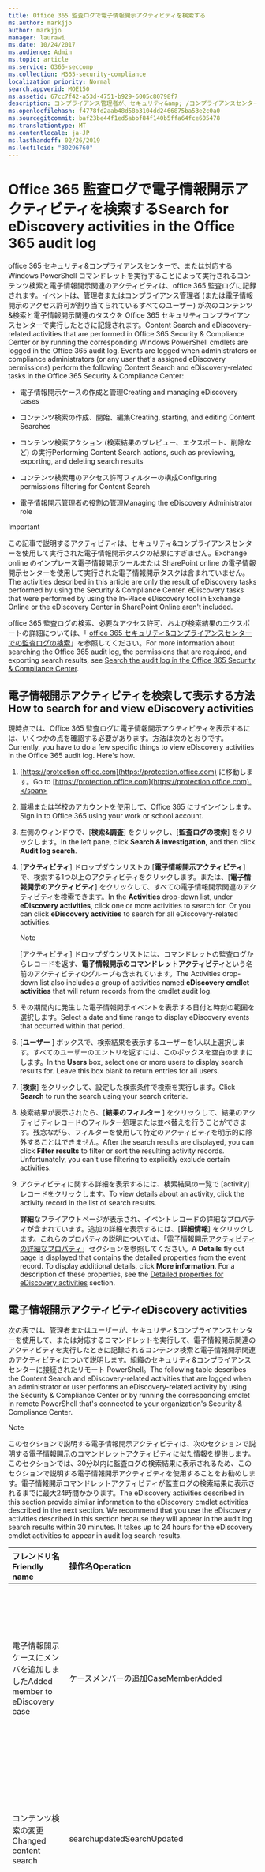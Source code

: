 ```yaml
---
title: Office 365 監査ログで電子情報開示アクティビティを検索する
ms.author: markjjo
author: markjjo
manager: laurawi
ms.date: 10/24/2017
ms.audience: Admin
ms.topic: article
ms.service: O365-seccomp
ms.collection: M365-security-compliance
localization_priority: Normal
search.appverid: MOE150
ms.assetid: 67cc7f42-a53d-4751-b929-6005c80798f7
description: コンプライアンス管理者が、セキュリティ&amp; /コンプライアンスセンターでコンテンツ検索と電子情報開示のケースタスクを実行するときに記録されるイベントの Office 365 監査ログを検索する方法について説明します。
ms.openlocfilehash: f4778fd2aab48d58b3104dd2466875ba53e2c0a0
ms.sourcegitcommit: baf23be44f1ed5abbf84f140b5ffa64fce605478
ms.translationtype: MT
ms.contentlocale: ja-JP
ms.lasthandoff: 02/26/2019
ms.locfileid: "30296760"
---
```

# <a name="search-for-ediscovery-activities-in-the-office-365-audit-log"></a><span data-ttu-id="bbd3c-103">Office 365 監査ログで電子情報開示アクティビティを検索する</span><span class="sxs-lookup"><span data-stu-id="bbd3c-103">Search for eDiscovery activities in the Office 365 audit log</span></span>

<span data-ttu-id="bbd3c-p101">office 365 セキュリティ&amp;コンプライアンスセンターで、または対応する Windows PowerShell コマンドレットを実行することによって実行されるコンテンツ検索と電子情報開示関連のアクティビティは、office 365 監査ログに記録されます。イベントは、管理者またはコンプライアンス管理者 (または電子情報開示のアクセス許可が割り当てられているすべてのユーザー) が次のコンテンツ&amp;検索と電子情報開示関連のタスクを Office 365 セキュリティコンプライアンスセンターで実行したときに記録されます。</span><span class="sxs-lookup"><span data-stu-id="bbd3c-p101">Content Search and eDiscovery-related activities that are performed in Office 365 Security &amp; Compliance Center or by running the corresponding Windows PowerShell cmdlets are logged in the Office 365 audit log. Events are logged when administrators or compliance administrators (or any user that's assigned eDiscovery permissions) perform the following Content Search and eDiscovery-related tasks in the Office 365 Security &amp; Compliance Center:</span></span>
  
- <span data-ttu-id="bbd3c-106">電子情報開示ケースの作成と管理</span><span class="sxs-lookup"><span data-stu-id="bbd3c-106">Creating and managing eDiscovery cases</span></span>
    
- <span data-ttu-id="bbd3c-107">コンテンツ検索の作成、開始、編集</span><span class="sxs-lookup"><span data-stu-id="bbd3c-107">Creating, starting, and editing Content Searches</span></span>
    
- <span data-ttu-id="bbd3c-108">コンテンツ検索アクション (検索結果のプレビュー、エクスポート、削除など) の実行</span><span class="sxs-lookup"><span data-stu-id="bbd3c-108">Performing Content Search actions, such as previewing, exporting, and deleting search results</span></span>
    
- <span data-ttu-id="bbd3c-109">コンテンツ検索用のアクセス許可フィルターの構成</span><span class="sxs-lookup"><span data-stu-id="bbd3c-109">Configuring permissions filtering for Content Search</span></span>
    
- <span data-ttu-id="bbd3c-110">電子情報開示管理者の役割の管理</span><span class="sxs-lookup"><span data-stu-id="bbd3c-110">Managing the eDiscovery Administrator role</span></span>
    
> [!IMPORTANT]
> <span data-ttu-id="bbd3c-p102">この記事で説明するアクティビティは、セキュリティ&amp;コンプライアンスセンターを使用して実行された電子情報開示タスクの結果にすぎません。Exchange online のインプレース電子情報開示ツールまたは SharePoint online の電子情報開示センターを使用して実行された電子情報開示タスクは含まれていません。</span><span class="sxs-lookup"><span data-stu-id="bbd3c-p102">The activities described in this article are only the result of eDiscovery tasks performed by using the Security &amp; Compliance Center. eDiscovery tasks that were performed by using the In-Place eDiscovery tool in Exchange Online or the eDiscovery Center in SharePoint Online aren't included.</span></span> 
  
<span data-ttu-id="bbd3c-113">office 365 監査ログの検索、必要なアクセス許可、および検索結果のエクスポートの詳細については、「 [office 365 セキュリティ&amp;コンプライアンスセンターでの監査ログの検索](search-the-audit-log-in-security-and-compliance.md)」を参照してください。</span><span class="sxs-lookup"><span data-stu-id="bbd3c-113">For more information about searching the Office 365 audit log, the permissions that are required, and exporting search results, see [Search the audit log in the Office 365 Security &amp; Compliance Center](search-the-audit-log-in-security-and-compliance.md).</span></span>
  
## <a name="how-to-search-for-and-view-ediscovery-activities"></a><span data-ttu-id="bbd3c-114">電子情報開示アクティビティを検索して表示する方法</span><span class="sxs-lookup"><span data-stu-id="bbd3c-114">How to search for and view eDiscovery activities</span></span>

<span data-ttu-id="bbd3c-p103">現時点では、Office 365 監査ログに電子情報開示アクティビティを表示するには、いくつかの点を確認する必要があります。方法は次のとおりです。</span><span class="sxs-lookup"><span data-stu-id="bbd3c-p103">Currently, you have to do a few specific things to view eDiscovery activities in the Office 365 audit log. Here's how.</span></span>
  
1. <span data-ttu-id="bbd3c-117">[https://protection.office.com](https://protection.office.com) に移動します。</span><span class="sxs-lookup"><span data-stu-id="bbd3c-117">Go to [https://protection.office.com](https://protection.office.com).</span></span>
    
2. <span data-ttu-id="bbd3c-118">職場または学校のアカウントを使用して、Office 365 にサインインします。</span><span class="sxs-lookup"><span data-stu-id="bbd3c-118">Sign in to Office 365 using your work or school account.</span></span>
    
3. <span data-ttu-id="bbd3c-119">左側のウィンドウで、[**検索&amp;調査**] をクリックし、[**監査ログの検索**] をクリックします。</span><span class="sxs-lookup"><span data-stu-id="bbd3c-119">In the left pane, click **Search &amp; investigation**, and then click **Audit log search**.</span></span>
    
4. <span data-ttu-id="bbd3c-p104">[**アクティビティ**] ドロップダウンリストの [**電子情報開示アクティビティ**] で、検索する1つ以上のアクティビティをクリックします。または、[**電子情報開示のアクティビティ**] をクリックして、すべての電子情報開示関連のアクティビティを検索できます。</span><span class="sxs-lookup"><span data-stu-id="bbd3c-p104">In the **Activities** drop-down list, under **eDiscovery activities**, click one or more activities to search for. Or you can click **eDiscovery activities** to search for all eDiscovery-related activities.</span></span> 
    
    > [!NOTE]
    > <span data-ttu-id="bbd3c-122">[アクティビティ] ドロップダウンリストには、コマンドレットの監査ログからレコードを返す、**電子情報開示のコマンドレットアクティビティ**という名前のアクティビティのグループも含まれています。</span><span class="sxs-lookup"><span data-stu-id="bbd3c-122">The Activities drop-down list also includes a group of activities named **eDiscovery cmdlet activities** that will return records from the cmdlet audit log.</span></span> 
  
5.  <span data-ttu-id="bbd3c-123">その期間内に発生した電子情報開示イベントを表示する日付と時刻の範囲を選択します。</span><span class="sxs-lookup"><span data-stu-id="bbd3c-123">Select a date and time range to display eDiscovery events that occurred within that period.</span></span> 
    
6. <span data-ttu-id="bbd3c-p105">[**ユーザー** ] ボックスで、検索結果を表示するユーザーを1人以上選択します。すべてのユーザーのエントリを返すには、このボックスを空白のままにします。</span><span class="sxs-lookup"><span data-stu-id="bbd3c-p105">In the **Users** box, select one or more users to display search results for. Leave this box blank to return entries for all users.</span></span> 
    
7. <span data-ttu-id="bbd3c-126">[**検索**] をクリックして、設定した検索条件で検索を実行します。</span><span class="sxs-lookup"><span data-stu-id="bbd3c-126">Click **Search** to run the search using your search criteria.</span></span> 
    
8. <span data-ttu-id="bbd3c-p106">検索結果が表示されたら、[**結果のフィルター** ] をクリックして、結果のアクティビティレコードのフィルター処理または並べ替えを行うことができます。残念ながら、フィルターを使用して特定のアクティビティを明示的に除外することはできません。</span><span class="sxs-lookup"><span data-stu-id="bbd3c-p106">After the search results are displayed, you can click **Filter results** to filter or sort the resulting activity records. Unfortunately, you can't use filtering to explicitly exclude certain activities.</span></span> 
    
9. <span data-ttu-id="bbd3c-129">アクティビティに関する詳細を表示するには、検索結果の一覧で [activity] レコードをクリックします。</span><span class="sxs-lookup"><span data-stu-id="bbd3c-129">To view details about an activity, click the activity record in the list of search results.</span></span> 
    
    <span data-ttu-id="bbd3c-p107">**詳細**なフライアウトページが表示され、イベントレコードの詳細なプロパティが含まれています。追加の詳細を表示するには、[**詳細情報**] をクリックします。これらのプロパティの説明については、「[電子情報開示アクティビティの詳細なプロパティ](#detailed-properties-for-ediscovery-activities)」セクションを参照してください。</span><span class="sxs-lookup"><span data-stu-id="bbd3c-p107">A **Details** fly out page is displayed that contains the detailed properties from the event record. To display additional details, click **More information**. For a description of these properties, see the [Detailed properties for eDiscovery activities](#detailed-properties-for-ediscovery-activities) section.</span></span> 

  
## <a name="ediscovery-activities"></a><span data-ttu-id="bbd3c-133">電子情報開示アクティビティ</span><span class="sxs-lookup"><span data-stu-id="bbd3c-133">eDiscovery activities</span></span>

<span data-ttu-id="bbd3c-134">次の表では、管理者またはユーザーが、セキュリティ&amp;コンプライアンスセンターを使用して、または対応するコマンドレットを実行して、電子情報開示関連のアクティビティを実行したときに記録されるコンテンツ検索と電子情報開示関連のアクティビティについて説明します。組織のセキュリティ&amp;コンプライアンスセンターに接続されたリモート PowerShell。</span><span class="sxs-lookup"><span data-stu-id="bbd3c-134">The following table describes the Content Search and eDiscovery-related activities that are logged when an administrator or user performs an eDiscovery-related activity by using the Security &amp; Compliance Center or by running the corresponding cmdlet in remote PowerShell that's connected to your organization's Security &amp; Compliance Center.</span></span> 
  
> [!NOTE]
> <span data-ttu-id="bbd3c-p108">このセクションで説明する電子情報開示アクティビティは、次のセクションで説明する電子情報開示のコマンドレットアクティビティに似た情報を提供します。このセクションでは、30分以内に監査ログの検索結果に表示されるため、このセクションで説明する電子情報開示アクティビティを使用することをお勧めします。電子情報開示コマンドレットアクティビティが監査ログの検索結果に表示されるまでに最大24時間かかります。</span><span class="sxs-lookup"><span data-stu-id="bbd3c-p108">The eDiscovery activities described in this section provide similar information to the eDiscovery cmdlet activities described in the next section. We recommend that you use the eDiscovery activities described in this section because they will appear in the audit log search results within 30 minutes. It takes up to 24 hours for the eDiscovery cmdlet activities to appear in audit log search results.</span></span> 
  
|<span data-ttu-id="bbd3c-138">**フレンドリ名**</span><span class="sxs-lookup"><span data-stu-id="bbd3c-138">**Friendly name**</span></span>|<span data-ttu-id="bbd3c-139">**操作名**</span><span class="sxs-lookup"><span data-stu-id="bbd3c-139">**Operation**</span></span>|<span data-ttu-id="bbd3c-140">**対応するコマンドレット**</span><span class="sxs-lookup"><span data-stu-id="bbd3c-140">**Corresponding cmdlet**</span></span>|<span data-ttu-id="bbd3c-141">**説明**</span><span class="sxs-lookup"><span data-stu-id="bbd3c-141">**Description**</span></span>|
|:-----|:-----|:-----|:-----|
|<span data-ttu-id="bbd3c-142">電子情報開示ケースにメンバを追加しました</span><span class="sxs-lookup"><span data-stu-id="bbd3c-142">Added member to eDiscovery case</span></span>  <br/> |<span data-ttu-id="bbd3c-143">ケースメンバーの追加</span><span class="sxs-lookup"><span data-stu-id="bbd3c-143">CaseMemberAdded</span></span>  <br/> |<span data-ttu-id="bbd3c-144">ComplianceCaseMember</span><span class="sxs-lookup"><span data-stu-id="bbd3c-144">Add-ComplianceCaseMember</span></span>  <br/> |<span data-ttu-id="bbd3c-p109">ユーザーが電子情報開示ケースのメンバーとして追加されました。ケースのメンバーとして、ユーザーは、必要なアクセス許可が割り当てられているかどうかに応じて、さまざまなケース関連のタスクを実行できます。</span><span class="sxs-lookup"><span data-stu-id="bbd3c-p109">A user was added as a member of an eDiscovery case. As a member of a case, a user can perform various case-related tasks depending on whether they have been assigned the necessary permissions.</span></span>  <br/> |
|<span data-ttu-id="bbd3c-147">コンテンツ検索の変更</span><span class="sxs-lookup"><span data-stu-id="bbd3c-147">Changed content search</span></span>  <br/> |<span data-ttu-id="bbd3c-148">searchupdated</span><span class="sxs-lookup"><span data-stu-id="bbd3c-148">SearchUpdated</span></span>  <br/> |<span data-ttu-id="bbd3c-149">Set-ComplianceSearch</span><span class="sxs-lookup"><span data-stu-id="bbd3c-149">Set-ComplianceSearch</span></span>  <br/> |<span data-ttu-id="bbd3c-p110">既存のコンテンツ検索が変更されました。変更には、コンテンツの場所を追加または削除したり、検索クエリを編集したりすることができます。</span><span class="sxs-lookup"><span data-stu-id="bbd3c-p110">An existing content search was changed. Changes can include adding or removing content locations or editing the search query.</span></span>  <br/> |
|<span data-ttu-id="bbd3c-152">電子情報開示管理者メンバーシップの変更</span><span class="sxs-lookup"><span data-stu-id="bbd3c-152">Changed eDiscovery administrator membership</span></span>  <br/> |<span data-ttu-id="bbd3c-153">caseadminupdated</span><span class="sxs-lookup"><span data-stu-id="bbd3c-153">CaseAdminUpdated</span></span>  <br/> |<span data-ttu-id="bbd3c-154">更新-ediscoverycaseadmin</span><span class="sxs-lookup"><span data-stu-id="bbd3c-154">Update-eDiscoveryCaseAdmin</span></span>  <br/> |<span data-ttu-id="bbd3c-p111">組織内の電子情報開示管理者のリストが変更されました。このアクティビティは、電子情報開示管理者のリストが新しいユーザーのグループに置き換えられたときに記録されます。1人のユーザーが追加または削除されると、caseadminadded 操作がログに記録されます。</span><span class="sxs-lookup"><span data-stu-id="bbd3c-p111">The list of eDiscovery Administrators in your organization was changed. This activity is logged when the list of eDiscovery Administrators is replaced with a group of new users. If a single user is added or removed, the CaseAdminAdded operation is logged.</span></span>  <br/> |
|<span data-ttu-id="bbd3c-158">変更された電子情報開示ケース</span><span class="sxs-lookup"><span data-stu-id="bbd3c-158">Changed eDiscovery case</span></span>  <br/> |<span data-ttu-id="bbd3c-159">更新されたケース</span><span class="sxs-lookup"><span data-stu-id="bbd3c-159">CaseUpdated</span></span>  <br/> |<span data-ttu-id="bbd3c-160">get-compliancecase</span><span class="sxs-lookup"><span data-stu-id="bbd3c-160">Set-ComplianceCase</span></span>  <br/> |<span data-ttu-id="bbd3c-p112">電子情報開示ケースが変更されました。変更には、オープンケースを終了するか、クローズしたケースを再度開くことが含まれます。</span><span class="sxs-lookup"><span data-stu-id="bbd3c-p112">An eDiscovery case was changed. Changes include closing an open case or re-opening a closed case.</span></span>  <br/> |
|<span data-ttu-id="bbd3c-163">変更された電子情報開示ケースのメンバーシップ</span><span class="sxs-lookup"><span data-stu-id="bbd3c-163">Changed eDiscovery case membership</span></span>  <br/> |<span data-ttu-id="bbd3c-164">ケースメンバーの更新</span><span class="sxs-lookup"><span data-stu-id="bbd3c-164">CaseMemberUpdated</span></span>  <br/> |<span data-ttu-id="bbd3c-165">ComplianceCaseMember</span><span class="sxs-lookup"><span data-stu-id="bbd3c-165">Update-ComplianceCaseMember</span></span>  <br/> |<span data-ttu-id="bbd3c-p113">電子情報開示ケースのメンバーシップリストが変更されました。このアクティビティは、すべてのメンバーが新しいユーザーのグループに置き換えられるときにログに記録されます。1つのメンバーを追加または削除すると、casememberadded 操作または casememberadded 操作がログに記録されます。</span><span class="sxs-lookup"><span data-stu-id="bbd3c-p113">The membership list of an eDiscovery case was changed. This activity is logged when all members are replaced with a group of new users. If a single member is added or removed, CaseMemberAdded or CaseMemberRemoved operation is logged.</span></span>  <br/> |
|<span data-ttu-id="bbd3c-169">検索アクセス許可フィルターの変更</span><span class="sxs-lookup"><span data-stu-id="bbd3c-169">Changed search permissions filter</span></span>  <br/> |<span data-ttu-id="bbd3c-170">searchpermissionupdated</span><span class="sxs-lookup"><span data-stu-id="bbd3c-170">SearchPermissionUpdated</span></span>  <br/> |<span data-ttu-id="bbd3c-171">new-compliancesecurityfilter</span><span class="sxs-lookup"><span data-stu-id="bbd3c-171">Set-ComplianceSecurityFilter</span></span>  <br/> |<span data-ttu-id="bbd3c-172">検索アクセス許可フィルターが変更されました。</span><span class="sxs-lookup"><span data-stu-id="bbd3c-172">A search permissions filter was changed.</span></span>  <br/> |
|<span data-ttu-id="bbd3c-173">電子情報開示ケースホールドのための検索クエリの変更</span><span class="sxs-lookup"><span data-stu-id="bbd3c-173">Changed search query for eDiscovery case hold</span></span>  <br/> |<span data-ttu-id="bbd3c-174">HoldUpdated</span><span class="sxs-lookup"><span data-stu-id="bbd3c-174">HoldUpdated</span></span>  <br/> |<span data-ttu-id="bbd3c-175">new-caseholdrule</span><span class="sxs-lookup"><span data-stu-id="bbd3c-175">Set-CaseHoldRule</span></span>  <br/> |<span data-ttu-id="bbd3c-p114">電子情報開示ケースに関連付けられているクエリベースの保持が変更されました。変更可能な変更には、クエリベースの保持のクエリまたは日付範囲の編集が含まれます。</span><span class="sxs-lookup"><span data-stu-id="bbd3c-p114">A query-based hold associated with an eDiscovery case was changed. Possible changes include editing the query or date range for a query-based hold.</span></span>  <br/> |
|<span data-ttu-id="bbd3c-178">コンテンツ検索プレビューアイテムがダウンロードされた</span><span class="sxs-lookup"><span data-stu-id="bbd3c-178">Content search preview item downloaded</span></span>  <br/> |<span data-ttu-id="bbd3c-179">プレビューアイテムダウンロード済み</span><span class="sxs-lookup"><span data-stu-id="bbd3c-179">PreviewItemDownloaded</span></span>  <br/> |<span data-ttu-id="bbd3c-180">N/A</span><span class="sxs-lookup"><span data-stu-id="bbd3c-180">N/A</span></span>  <br/> |<span data-ttu-id="bbd3c-181">ユーザーが検索結果をプレビューするときに、アイテムをローカルコンピューターにダウンロードした ([**元のアイテムをダウンロード**する] リンクをクリックします)。</span><span class="sxs-lookup"><span data-stu-id="bbd3c-181">A user downloaded an item to their local computer (by clicking the **Download original item** link) when previewing search results.</span></span>  <br/> |
|<span data-ttu-id="bbd3c-182">コンテンツ検索プレビューアイテムの一覧</span><span class="sxs-lookup"><span data-stu-id="bbd3c-182">Content search preview item listed</span></span>  <br/> |<span data-ttu-id="bbd3c-183">プレビュー項目一覧</span><span class="sxs-lookup"><span data-stu-id="bbd3c-183">PreviewItemListed</span></span>  <br/> |<span data-ttu-id="bbd3c-184">N/A</span><span class="sxs-lookup"><span data-stu-id="bbd3c-184">N/A</span></span>  <br/> |<span data-ttu-id="bbd3c-185">ユーザーが [**検索結果のプレビュー** ] をクリックすると、検索結果のプレビューページが表示されます。これにより、コンテンツ検索の結果から最大1000アイテムが一覧表示されます。</span><span class="sxs-lookup"><span data-stu-id="bbd3c-185">A user clicked **Preview search results** to display the preview search results page, which lists up to 1000 items from the results of a Content Search.</span></span>  <br/> |
|<span data-ttu-id="bbd3c-186">コンテンツ検索プレビューアイテムの表示</span><span class="sxs-lookup"><span data-stu-id="bbd3c-186">Content search preview item viewed</span></span>  <br/> |<span data-ttu-id="bbd3c-187">表示されたプレビューアイテム</span><span class="sxs-lookup"><span data-stu-id="bbd3c-187">PreviewItemRendered</span></span>  <br/> |<span data-ttu-id="bbd3c-188">N/A</span><span class="sxs-lookup"><span data-stu-id="bbd3c-188">N/A</span></span>  <br/> |<span data-ttu-id="bbd3c-189">電子情報開示マネージャーは、検索結果をプレビューするときにクリックしてアイテムを表示します。</span><span class="sxs-lookup"><span data-stu-id="bbd3c-189">An eDiscovery manager viewed an item by clicking it when previewing search results.</span></span>  <br/> |
|<span data-ttu-id="bbd3c-190">作成されたコンテンツ検索</span><span class="sxs-lookup"><span data-stu-id="bbd3c-190">Created content search</span></span>  <br/> |<span data-ttu-id="bbd3c-191">searchcreated</span><span class="sxs-lookup"><span data-stu-id="bbd3c-191">SearchCreated</span></span>  <br/> |<span data-ttu-id="bbd3c-192">New-ComplianceSearch</span><span class="sxs-lookup"><span data-stu-id="bbd3c-192">New-ComplianceSearch</span></span>  <br/> |<span data-ttu-id="bbd3c-193">新しいコンテンツ検索が作成されました。</span><span class="sxs-lookup"><span data-stu-id="bbd3c-193">A new content search was created.</span></span>  <br/> |
|<span data-ttu-id="bbd3c-194">電子情報開示管理者の作成</span><span class="sxs-lookup"><span data-stu-id="bbd3c-194">Created eDiscovery administrator</span></span>  <br/> |<span data-ttu-id="bbd3c-195">caseadminadded</span><span class="sxs-lookup"><span data-stu-id="bbd3c-195">CaseAdminAdded</span></span>  <br/> |<span data-ttu-id="bbd3c-196">Add-ediscoverycaseadmin</span><span class="sxs-lookup"><span data-stu-id="bbd3c-196">Add-eDiscoveryCaseAdmin</span></span>  <br/> |<span data-ttu-id="bbd3c-197">ユーザーが組織の電子情報開示管理者として追加されました。</span><span class="sxs-lookup"><span data-stu-id="bbd3c-197">A user was added as an eDiscovery Administrator in the organization.</span></span>  <br/> |
|<span data-ttu-id="bbd3c-198">作成済み電子情報開示ケース</span><span class="sxs-lookup"><span data-stu-id="bbd3c-198">Created eDiscovery case</span></span>  <br/> |<span data-ttu-id="bbd3c-199">追加されたケース</span><span class="sxs-lookup"><span data-stu-id="bbd3c-199">CaseAdded</span></span>  <br/> |<span data-ttu-id="bbd3c-200">get-compliancecase</span><span class="sxs-lookup"><span data-stu-id="bbd3c-200">New-ComplianceCase</span></span>  <br/> |<span data-ttu-id="bbd3c-p115">電子情報開示ケースが作成されました。ケースを作成する場合は、名前を付けるだけで済みます。メンバーの追加、ホールドの作成、ケースに関連付けられたコンテンツ検索の作成などのその他のケース関連のタスクでは、ログに記録される追加のイベントが発生します。</span><span class="sxs-lookup"><span data-stu-id="bbd3c-p115">An eDiscovery case was created. When a case is created, you only have to give it a name. Other case-related tasks such as adding members, creating holds, and creating content searches associated with the case result in additional events being logged.</span></span>  <br/> |
|<span data-ttu-id="bbd3c-204">検索アクセス許可フィルターの作成</span><span class="sxs-lookup"><span data-stu-id="bbd3c-204">Created search permissions filter</span></span>  <br/> |<span data-ttu-id="bbd3c-205">作成された searchpermission</span><span class="sxs-lookup"><span data-stu-id="bbd3c-205">SearchPermissionCreated</span></span>  <br/> |<span data-ttu-id="bbd3c-206">new-compliancesecurityfilter</span><span class="sxs-lookup"><span data-stu-id="bbd3c-206">New-ComplianceSecurityFilter</span></span>  <br/> |<span data-ttu-id="bbd3c-207">検索アクセス許可フィルターが作成されました。</span><span class="sxs-lookup"><span data-stu-id="bbd3c-207">A search permissions filter was created.</span></span>  <br/> |
|<span data-ttu-id="bbd3c-208">電子情報開示ケースホールド用に作成された検索クエリ</span><span class="sxs-lookup"><span data-stu-id="bbd3c-208">Created search query for eDiscovery case hold</span></span>  <br/> |<span data-ttu-id="bbd3c-209">HoldCreated</span><span class="sxs-lookup"><span data-stu-id="bbd3c-209">HoldCreated</span></span>  <br/> |<span data-ttu-id="bbd3c-210">new-caseholdrule</span><span class="sxs-lookup"><span data-stu-id="bbd3c-210">New-CaseHoldRule</span></span>  <br/> |<span data-ttu-id="bbd3c-211">電子情報開示ケースに関連付けられているクエリベースの保持が作成されました。</span><span class="sxs-lookup"><span data-stu-id="bbd3c-211">A query-based hold associated with an eDiscovery case was created.</span></span>  <br/> |
|<span data-ttu-id="bbd3c-212">削除されたコンテンツ検索</span><span class="sxs-lookup"><span data-stu-id="bbd3c-212">Deleted content search</span></span>  <br/> |<span data-ttu-id="bbd3c-213">searchremoved 済み</span><span class="sxs-lookup"><span data-stu-id="bbd3c-213">SearchRemoved</span></span>  <br/> |<span data-ttu-id="bbd3c-214">Remove-ComplianceSearch</span><span class="sxs-lookup"><span data-stu-id="bbd3c-214">Remove-ComplianceSearch</span></span>  <br/> |<span data-ttu-id="bbd3c-215">既存のコンテンツ検索が削除されました。</span><span class="sxs-lookup"><span data-stu-id="bbd3c-215">An existing content search was deleted.</span></span>  <br/> |
|<span data-ttu-id="bbd3c-216">削除済み電子情報開示管理者</span><span class="sxs-lookup"><span data-stu-id="bbd3c-216">Deleted eDiscovery administrator</span></span>  <br/> |<span data-ttu-id="bbd3c-217">caseadminremoved の削除</span><span class="sxs-lookup"><span data-stu-id="bbd3c-217">CaseAdminRemoved</span></span>  <br/> |<span data-ttu-id="bbd3c-218">削除-ediscoverycaseadmin</span><span class="sxs-lookup"><span data-stu-id="bbd3c-218">Remove-eDiscoveryCaseAdmin</span></span>  <br/> |<span data-ttu-id="bbd3c-219">電子情報開示管理者が組織から削除されました。</span><span class="sxs-lookup"><span data-stu-id="bbd3c-219">An eDiscovery Administrator was deleted from your organization.</span></span>  <br/> |
|<span data-ttu-id="bbd3c-220">削除された電子情報開示ケース</span><span class="sxs-lookup"><span data-stu-id="bbd3c-220">Deleted eDiscovery case</span></span>  <br/> |<span data-ttu-id="bbd3c-221">CaseRemoved</span><span class="sxs-lookup"><span data-stu-id="bbd3c-221">CaseRemoved</span></span>  <br/> |<span data-ttu-id="bbd3c-222">get-compliancecase</span><span class="sxs-lookup"><span data-stu-id="bbd3c-222">Remove-ComplianceCase</span></span>  <br/> |<span data-ttu-id="bbd3c-p116">電子情報開示ケースが削除されました。ケースに関連付けられているすべての保留リストを削除してから、ケースを削除する必要があることに注意してください。</span><span class="sxs-lookup"><span data-stu-id="bbd3c-p116">An eDiscovery case was deleted. Note that any hold associated with the case has to be removed before the case can be deleted.</span></span>  <br/> |
|<span data-ttu-id="bbd3c-225">削除された検索権限フィルター</span><span class="sxs-lookup"><span data-stu-id="bbd3c-225">Deleted search permissions filter</span></span>  <br/> |<span data-ttu-id="bbd3c-226">searchpermissionremoved 済み</span><span class="sxs-lookup"><span data-stu-id="bbd3c-226">SearchPermissionRemoved</span></span>  <br/> |<span data-ttu-id="bbd3c-227">new-compliancesecurityfilter</span><span class="sxs-lookup"><span data-stu-id="bbd3c-227">Remove-ComplianceSecurityFilter</span></span>  <br/> |<span data-ttu-id="bbd3c-228">検索アクセス許可フィルターが削除されました。</span><span class="sxs-lookup"><span data-stu-id="bbd3c-228">A search permissions filter was deleted.</span></span>  <br/> |
|<span data-ttu-id="bbd3c-229">電子情報開示ケースホールドの削除された検索クエリ</span><span class="sxs-lookup"><span data-stu-id="bbd3c-229">Deleted search query for eDiscovery case hold</span></span>  <br/> |<span data-ttu-id="bbd3c-230">HoldRemoved</span><span class="sxs-lookup"><span data-stu-id="bbd3c-230">HoldRemoved</span></span>  <br/> |<span data-ttu-id="bbd3c-231">new-caseholdrule</span><span class="sxs-lookup"><span data-stu-id="bbd3c-231">Remove-CaseHoldRule</span></span>  <br/> |<span data-ttu-id="bbd3c-p117">電子情報開示ケースに関連付けられているクエリベースの保持が削除されました。保留リストを削除すると、多くの場合、保留リストからクエリを削除することになります。保留または保持のクエリが削除されると、保留中のコンテンツの場所が解放されます。</span><span class="sxs-lookup"><span data-stu-id="bbd3c-p117">A query-based hold associated with an eDiscovery case was deleted. Removing the query from the hold is often the result of deleting a hold. When a hold or a hold query are deleted, the content locations that were on hold are released.</span></span>  <br/> |
|<span data-ttu-id="bbd3c-235">コンテンツ検索のダウンロードされたエクスポート</span><span class="sxs-lookup"><span data-stu-id="bbd3c-235">Downloaded export of content search</span></span>  <br/> |<span data-ttu-id="bbd3c-236">searchexportdownloaded ダウンロード</span><span class="sxs-lookup"><span data-stu-id="bbd3c-236">SearchExportDownloaded</span></span>  <br/> |<span data-ttu-id="bbd3c-237">N/A</span><span class="sxs-lookup"><span data-stu-id="bbd3c-237">N/A</span></span>  <br/> |<span data-ttu-id="bbd3c-p118">ユーザーがコンテンツ検索の結果をローカルコンピューターにダウンロードした。検索結果をダウンロードする前に、**コンテンツ検索アクティビティのエクスポートを開始**する必要があることに注意してください。</span><span class="sxs-lookup"><span data-stu-id="bbd3c-p118">A user downloaded the results of a content search to their local computer. Note that a **Started export of content search** activity has to be initiated before search results can be downloaded.  </span></span><br/> |
|<span data-ttu-id="bbd3c-240">コンテンツ検索の結果のプレビュー</span><span class="sxs-lookup"><span data-stu-id="bbd3c-240">Previewed results of content search</span></span>  <br/> |<span data-ttu-id="bbd3c-241">searchpreviewed</span><span class="sxs-lookup"><span data-stu-id="bbd3c-241">SearchPreviewed</span></span>  <br/> |<span data-ttu-id="bbd3c-242">N/A</span><span class="sxs-lookup"><span data-stu-id="bbd3c-242">N/A</span></span>  <br/> |<span data-ttu-id="bbd3c-243">コンテンツ検索の結果をプレビューしたユーザー。</span><span class="sxs-lookup"><span data-stu-id="bbd3c-243">A user previewed the results of a content search.</span></span>  <br/> |
|<span data-ttu-id="bbd3c-244">コンテンツ検索の削除された結果</span><span class="sxs-lookup"><span data-stu-id="bbd3c-244">Purged results of content search</span></span>  <br/> |<span data-ttu-id="bbd3c-245">SearchResultsPurged</span><span class="sxs-lookup"><span data-stu-id="bbd3c-245">SearchResultsPurged</span></span>  <br/> |<span data-ttu-id="bbd3c-246">New-ComplianceSearchAction</span><span class="sxs-lookup"><span data-stu-id="bbd3c-246">New-ComplianceSearchAction</span></span>  <br/> |<span data-ttu-id="bbd3c-247">ユーザーが**new-compliancesearchaction-Purge**コマンドを実行して、コンテンツ検索の結果を削除した。</span><span class="sxs-lookup"><span data-stu-id="bbd3c-247">A user purged the results of a Content Search by running the **New-ComplianceSearchAction -Purge** command.</span></span>  <br/> |
|<span data-ttu-id="bbd3c-248">コンテンツ検索の分析を削除しました</span><span class="sxs-lookup"><span data-stu-id="bbd3c-248">Removed analysis of content search</span></span>  <br/> |<span data-ttu-id="bbd3c-249">removedsearchresultssenttozoom</span><span class="sxs-lookup"><span data-stu-id="bbd3c-249">RemovedSearchResultsSentToZoom</span></span>  <br/> |<span data-ttu-id="bbd3c-250">new-compliancesearchaction</span><span class="sxs-lookup"><span data-stu-id="bbd3c-250">Remove-ComplianceSearchAction</span></span>  <br/> |<span data-ttu-id="bbd3c-p119">コンテンツ検索準備アクション (Office 365 Advanced eDiscovery の検索結果を準備するため) が削除されました。準備作業が過去2週間未満だった場合は、Advanced eDiscovery 用に準備された検索結果が Microsoft Azure ストレージ領域から削除されました。準備アクションが2週間以上前の場合、このイベントは、対応する準備作業のみが削除されたことを示します。</span><span class="sxs-lookup"><span data-stu-id="bbd3c-p119">A content search prepare action (to prepare search results for Office 365 Advanced eDiscovery) was deleted. If the preparation action was less than two weeks old, the search results that were prepared for Advanced eDiscovery were deleted from the Microsoft Azure storage area. If the preparation action was older than 2 weeks, then this event indicates that only the corresponding preparation action was deleted.</span></span>  <br/> |
|<span data-ttu-id="bbd3c-254">コンテンツ検索のエクスポートを削除しました</span><span class="sxs-lookup"><span data-stu-id="bbd3c-254">Removed export of content search</span></span>  <br/> |<span data-ttu-id="bbd3c-255">removedsearchexported</span><span class="sxs-lookup"><span data-stu-id="bbd3c-255">RemovedSearchExported</span></span>  <br/> |<span data-ttu-id="bbd3c-256">new-compliancesearchaction</span><span class="sxs-lookup"><span data-stu-id="bbd3c-256">Remove-ComplianceSearchAction</span></span>  <br/> |<span data-ttu-id="bbd3c-p120">コンテンツ検索のエクスポートアクションが削除されました。エクスポートアクションが過去2週間未満の場合は、Microsoft Azure ストレージ領域にアップロードされた検索結果が削除されました。エクスポートアクションが2週間以上経過した場合、このイベントは、対応するエクスポート操作のみが削除されたことを示します。</span><span class="sxs-lookup"><span data-stu-id="bbd3c-p120">A content search export action was deleted. If the export action was less than two weeks old, the search results that were uploaded to the Microsoft Azure storage area were deleted. If the export action was older than 2 weeks, then this event indicates that only the corresponding export action was deleted.</span></span>  <br/> |
|<span data-ttu-id="bbd3c-260">電子情報開示ケースからメンバを削除しました</span><span class="sxs-lookup"><span data-stu-id="bbd3c-260">Removed member from eDiscovery case</span></span>  <br/> |<span data-ttu-id="bbd3c-261">ケースメンバーの削除</span><span class="sxs-lookup"><span data-stu-id="bbd3c-261">CaseMemberRemoved</span></span>  <br/> |<span data-ttu-id="bbd3c-262">ComplianceCaseMember</span><span class="sxs-lookup"><span data-stu-id="bbd3c-262">Remove-ComplianceCaseMember</span></span>  <br/> |<span data-ttu-id="bbd3c-263">ユーザーが電子情報開示ケースのメンバーとして削除されました。</span><span class="sxs-lookup"><span data-stu-id="bbd3c-263">A user was removed as a member of an eDiscovery case.</span></span>  <br/> |
|<span data-ttu-id="bbd3c-264">コンテンツ検索のプレビュー結果を削除しました</span><span class="sxs-lookup"><span data-stu-id="bbd3c-264">Removed preview results of content search</span></span>  <br/> |<span data-ttu-id="bbd3c-265">removedsearchpreviewed</span><span class="sxs-lookup"><span data-stu-id="bbd3c-265">RemovedSearchPreviewed</span></span>  <br/> |<span data-ttu-id="bbd3c-266">new-compliancesearchaction</span><span class="sxs-lookup"><span data-stu-id="bbd3c-266">Remove-ComplianceSearchAction</span></span>  <br/> |<span data-ttu-id="bbd3c-267">コンテンツ検索のプレビューアクションが削除されました。</span><span class="sxs-lookup"><span data-stu-id="bbd3c-267">A content search preview action was deleted.</span></span>  <br/> |
|<span data-ttu-id="bbd3c-268">コンテンツ検索に対して実行された削除済みの削除アクション</span><span class="sxs-lookup"><span data-stu-id="bbd3c-268">Removed purge action performed on content search</span></span>  <br/> |<span data-ttu-id="bbd3c-269">RemovedSearchResultsPurged</span><span class="sxs-lookup"><span data-stu-id="bbd3c-269">RemovedSearchResultsPurged</span></span>  <br/> |<span data-ttu-id="bbd3c-270">new-compliancesearchaction</span><span class="sxs-lookup"><span data-stu-id="bbd3c-270">Remove-ComplianceSearchAction</span></span>  <br/> |<span data-ttu-id="bbd3c-271">コンテンツ検索の削除アクションが削除されました。</span><span class="sxs-lookup"><span data-stu-id="bbd3c-271">A content search purge action was deleted.</span></span>  <br/> |
|<span data-ttu-id="bbd3c-272">削除された検索レポート</span><span class="sxs-lookup"><span data-stu-id="bbd3c-272">Removed search report</span></span>  <br/> |<span data-ttu-id="bbd3c-273">searchreportremoved 削除されました</span><span class="sxs-lookup"><span data-stu-id="bbd3c-273">SearchReportRemoved</span></span>  <br/> |<span data-ttu-id="bbd3c-274">new-compliancesearchaction</span><span class="sxs-lookup"><span data-stu-id="bbd3c-274">Remove-ComplianceSearchAction</span></span>  <br/> |<span data-ttu-id="bbd3c-275">コンテンツ検索のエクスポートレポートアクションが削除されました。</span><span class="sxs-lookup"><span data-stu-id="bbd3c-275">A content search export report action was deleted.</span></span>  <br/> |
|<span data-ttu-id="bbd3c-276">コンテンツ検索の分析を開始しました</span><span class="sxs-lookup"><span data-stu-id="bbd3c-276">Started analysis of content search</span></span>  <br/> |<span data-ttu-id="bbd3c-277">searchresultssenttozoom</span><span class="sxs-lookup"><span data-stu-id="bbd3c-277">SearchResultsSentToZoom</span></span>  <br/> |<span data-ttu-id="bbd3c-278">New-ComplianceSearchAction</span><span class="sxs-lookup"><span data-stu-id="bbd3c-278">New-ComplianceSearchAction</span></span>  <br/> |<span data-ttu-id="bbd3c-279">コンテンツ検索の結果は、高度な電子情報開示での分析のために準備されました。</span><span class="sxs-lookup"><span data-stu-id="bbd3c-279">The results of a content search were prepared for analysis in Advanced eDiscovery.</span></span>  <br/> |
|<span data-ttu-id="bbd3c-280">開始されたコンテンツ検索</span><span class="sxs-lookup"><span data-stu-id="bbd3c-280">Started content search</span></span>  <br/> |<span data-ttu-id="bbd3c-281">searchstarted</span><span class="sxs-lookup"><span data-stu-id="bbd3c-281">SearchStarted</span></span>  <br/> |<span data-ttu-id="bbd3c-282">Start-ComplianceSearch</span><span class="sxs-lookup"><span data-stu-id="bbd3c-282">Start-ComplianceSearch</span></span>  <br/> |<span data-ttu-id="bbd3c-p121">コンテンツ検索が開始されました。セキュリティ&amp; /コンプライアンスセンターの GUI を使用してコンテンツ検索を作成または変更すると、検索が自動的に開始されます。**new-compliancesearch**または**new-compliancesearch**コマンドレットを使用して検索を作成または変更する場合は、 **new-compliancesearch**コマンドレットを実行して検索を開始する必要があります。</span><span class="sxs-lookup"><span data-stu-id="bbd3c-p121">A content search was started. When you create or change a content search by using the Security &amp; Compliance Center GUI, the search is automatically started. If you create or change a search by using the **New-ComplianceSearch** or **Set-ComplianceSearch** cmdlet, you have to run the **Start-ComplianceSearch** cmdlet to start the search.  </span></span><br/> |
|<span data-ttu-id="bbd3c-286">コンテンツ検索のエクスポートの開始</span><span class="sxs-lookup"><span data-stu-id="bbd3c-286">Started export of content search</span></span>  <br/> |<span data-ttu-id="bbd3c-287">searchexported</span><span class="sxs-lookup"><span data-stu-id="bbd3c-287">SearchExported</span></span>  <br/> |<span data-ttu-id="bbd3c-288">New-ComplianceSearchAction</span><span class="sxs-lookup"><span data-stu-id="bbd3c-288">New-ComplianceSearchAction</span></span>  <br/> |<span data-ttu-id="bbd3c-289">ユーザーがコンテンツ検索の結果をエクスポートした。</span><span class="sxs-lookup"><span data-stu-id="bbd3c-289">A user exported the results of a content search.</span></span>  <br/> |
|<span data-ttu-id="bbd3c-290">レポートのエクスポート開始</span><span class="sxs-lookup"><span data-stu-id="bbd3c-290">Started export report</span></span>  <br/> |<span data-ttu-id="bbd3c-291">searchreport</span><span class="sxs-lookup"><span data-stu-id="bbd3c-291">SearchReport</span></span>  <br/> |<span data-ttu-id="bbd3c-292">New-ComplianceSearchAction</span><span class="sxs-lookup"><span data-stu-id="bbd3c-292">New-ComplianceSearchAction</span></span>  <br/> |<span data-ttu-id="bbd3c-293">ユーザーがコンテンツ検索レポートをエクスポートした。</span><span class="sxs-lookup"><span data-stu-id="bbd3c-293">A user exported a content search report.</span></span>  <br/> |
|<span data-ttu-id="bbd3c-294">停止したコンテンツ検索</span><span class="sxs-lookup"><span data-stu-id="bbd3c-294">Stopped content search</span></span>  <br/> |<span data-ttu-id="bbd3c-295">searchstopped</span><span class="sxs-lookup"><span data-stu-id="bbd3c-295">SearchStopped</span></span>  <br/> |<span data-ttu-id="bbd3c-296">Stop-ComplianceSearch</span><span class="sxs-lookup"><span data-stu-id="bbd3c-296">Stop-ComplianceSearch</span></span>  <br/> |<span data-ttu-id="bbd3c-297">ユーザーがコンテンツ検索を停止しました。</span><span class="sxs-lookup"><span data-stu-id="bbd3c-297">A user stopped a content search.</span></span>  <br/> |
  
## <a name="ediscovery-cmdlet-activities"></a><span data-ttu-id="bbd3c-298">電子情報開示のコマンドレットアクティビティ</span><span class="sxs-lookup"><span data-stu-id="bbd3c-298">eDiscovery cmdlet activities</span></span>

<span data-ttu-id="bbd3c-p122">次の表に、管理者またはユーザーが、セキュリティ&amp;コンプライアンスセンターを使用して、またはリモート PowerShell で対応するコマンドレットを実行して、電子情報開示関連のアクティビティを実行したときに記録されるコマンドレット監査ログレコードを示します。組織のセキュリティ&amp;コンプライアンスセンターに接続されている。なお、監査ログレコードの詳細情報は、この表に記載されているコマンドレットアクティビティと前のセクションで説明した電子情報開示アクティビティでは異なります。</span><span class="sxs-lookup"><span data-stu-id="bbd3c-p122">The following table lists the cmdlet audit log records that are logged when an administrator or user performs an eDiscovery-related activity by using the Security &amp; Compliance Center or by running the corresponding cmdlet in remote PowerShell that's connected to your organization's Security &amp; Compliance Center. Note that the detailed information in the audit log record is different for the cmdlet activities listed in this table and the eDiscovery activities described in the previous section.</span></span> 
  
<span data-ttu-id="bbd3c-301">前述したように、監査ログの検索結果に電子情報開示コマンドレットアクティビティが表示されるまで最大24時間かかります。</span><span class="sxs-lookup"><span data-stu-id="bbd3c-301">As previously stated, it takes up to 24 hours for eDiscovery cmdlet activities to appear in the audit log search results.</span></span>
  
> [!TIP]
> <span data-ttu-id="bbd3c-p123">次の表の [**操作**] 列のコマンドレットは、TechNet の対応するコマンドレットヘルプトピックにリンクされています。各コマンドレットの使用可能なパラメーターの説明については、コマンドレットのヘルプトピックを参照してください。コマンドレットで使用されたパラメーターとパラメーター値は、ログに記録された電子情報開示コマンドレットアクティビティごとに監査ログエントリに含まれています。</span><span class="sxs-lookup"><span data-stu-id="bbd3c-p123">The cmdlets in the **Operation** column in the following table are linked to the corresponding cmdlet help topic on TechNet. Go to the cmdlet help topic for a description of the available parameters for each cmdlet. The parameter and the parameter value that were used with a cmdlet are included in the audit log entry for each eDiscovery cmdlet activity that's logged.</span></span> 
  
|<span data-ttu-id="bbd3c-305">**フレンドリ名**</span><span class="sxs-lookup"><span data-stu-id="bbd3c-305">**Friendly name**</span></span>|<span data-ttu-id="bbd3c-306">**操作 (コマンドレット)**</span><span class="sxs-lookup"><span data-stu-id="bbd3c-306">**Operation (cmdlet)**</span></span>|<span data-ttu-id="bbd3c-307">**説明**</span><span class="sxs-lookup"><span data-stu-id="bbd3c-307">**Description**</span></span>|
|:-----|:-----|:-----|
|<span data-ttu-id="bbd3c-308">電子情報開示ケースでの作成保留</span><span class="sxs-lookup"><span data-stu-id="bbd3c-308">Created hold in eDiscovery case</span></span>  <br/> |[<span data-ttu-id="bbd3c-309">CaseHoldPolicy</span><span class="sxs-lookup"><span data-stu-id="bbd3c-309">New-CaseHoldPolicy</span></span>](https://go.microsoft.com/fwlink/p/?LinkId=823813) <br/> |<span data-ttu-id="bbd3c-p124">電子情報開示ケースに対して保留が作成されました。保留リストを作成するには、コンテンツソースを指定するか、指定する必要はありません。コンテンツソースが指定されている場合は、監査ログエントリで識別されます。</span><span class="sxs-lookup"><span data-stu-id="bbd3c-p124">A hold was created for an eDiscovery case. A hold can be created with or without specifying a content source. If content sources are specified, they'll be identified in the audit log entry.</span></span>  <br/> |
|<span data-ttu-id="bbd3c-313">電子情報開示ケースからの削除保留リスト</span><span class="sxs-lookup"><span data-stu-id="bbd3c-313">Deleted hold from eDiscovery case</span></span>  <br/> |[<span data-ttu-id="bbd3c-314">CaseHoldPolicy</span><span class="sxs-lookup"><span data-stu-id="bbd3c-314">Remove-CaseHoldPolicy</span></span>](https://go.microsoft.com/fwlink/p/?LinkId=823814) <br/> |<span data-ttu-id="bbd3c-p125">電子情報開示ケースに関連付けられている保留リストが削除されました。保留を削除すると、保留リストからすべてのコンテンツの場所が解放されます。保留を削除すると、保留リストに関連付けられているケース保持ルールも削除されます (以下の**new-caseholdrule**を参照してください)。</span><span class="sxs-lookup"><span data-stu-id="bbd3c-p125">A hold that is associated with an eDiscovery case was deleted. Deleting a hold releases all of the content locations from the hold. Deleting the hold also results in deleting the case hold rules associated with the hold (see **Remove-CaseHoldRule** below).  </span></span><br/> |
|<span data-ttu-id="bbd3c-318">電子情報開示ケースで変更された保留リスト</span><span class="sxs-lookup"><span data-stu-id="bbd3c-318">Changed hold in eDiscovery case</span></span>  <br/> |[<span data-ttu-id="bbd3c-319">CaseHoldPolicy</span><span class="sxs-lookup"><span data-stu-id="bbd3c-319">Set-CaseHoldPolicy</span></span>](https://go.microsoft.com/fwlink/p/?LinkId=823815) <br/> |<span data-ttu-id="bbd3c-p126">電子情報開示に関連付けられている保留リストが変更されました。変更できるのは、コンテンツの場所を追加または削除するか、保留をオフにする (無効にする) ことです。</span><span class="sxs-lookup"><span data-stu-id="bbd3c-p126">A hold that is associated with an eDiscovery was changed. Possible changes include adding or removing content locations or turning off (disabling) the hold.</span></span>  <br/> |
|<span data-ttu-id="bbd3c-322">電子情報開示ケースホールド用に作成された検索クエリ</span><span class="sxs-lookup"><span data-stu-id="bbd3c-322">Created search query for eDiscovery case hold</span></span>  <br/> |[<span data-ttu-id="bbd3c-323">new-caseholdrule</span><span class="sxs-lookup"><span data-stu-id="bbd3c-323">New-CaseHoldRule</span></span>](https://go.microsoft.com/fwlink/p/?LinkId=823816) <br/> |<span data-ttu-id="bbd3c-324">電子情報開示ケースに関連付けられているクエリベースの保持が作成されました。</span><span class="sxs-lookup"><span data-stu-id="bbd3c-324">A query-based hold associated with an eDiscovery case was created.</span></span>  <br/> |
|<span data-ttu-id="bbd3c-325">電子情報開示ケースホールドの削除された検索クエリ</span><span class="sxs-lookup"><span data-stu-id="bbd3c-325">Deleted search query for eDiscovery case hold</span></span>  <br/> |[<span data-ttu-id="bbd3c-326">new-caseholdrule</span><span class="sxs-lookup"><span data-stu-id="bbd3c-326">Remove-CaseHoldRule</span></span>](https://go.microsoft.com/fwlink/p/?LinkId=823820) <br/> |<span data-ttu-id="bbd3c-p127">電子情報開示ケースに関連付けられているクエリベースの保持が削除されました。保留リストを削除すると、多くの場合、保留リストからクエリを削除することになります。保留または保持のクエリが削除されると、保留中のコンテンツの場所が解放されます。</span><span class="sxs-lookup"><span data-stu-id="bbd3c-p127">A query-based hold associated with an eDiscovery case was deleted. Removing the query from the hold is often the result of deleting a hold. When a hold or a hold query are deleted, the content locations that were on hold are released.</span></span>  <br/> |
|<span data-ttu-id="bbd3c-330">電子情報開示ケースホールドのための検索クエリの変更</span><span class="sxs-lookup"><span data-stu-id="bbd3c-330">Changed search query for eDiscovery case hold</span></span>  <br/> |[<span data-ttu-id="bbd3c-331">new-caseholdrule</span><span class="sxs-lookup"><span data-stu-id="bbd3c-331">Set-CaseHoldRule</span></span>](https://go.microsoft.com/fwlink/p/?LinkId=823819) <br/> |<span data-ttu-id="bbd3c-p128">電子情報開示ケースに関連付けられているクエリベースの保持が変更されました。変更可能な変更には、クエリベースの保持のクエリまたは日付範囲の編集が含まれます。</span><span class="sxs-lookup"><span data-stu-id="bbd3c-p128">A query-based hold associated with an eDiscovery case was changed. Possible changes include editing the query or date range for a query-based hold.</span></span>  <br/> |
|<span data-ttu-id="bbd3c-334">作成済み電子情報開示ケース</span><span class="sxs-lookup"><span data-stu-id="bbd3c-334">Created eDiscovery case</span></span>  <br/> |[<span data-ttu-id="bbd3c-335">get-compliancecase</span><span class="sxs-lookup"><span data-stu-id="bbd3c-335">New-ComplianceCase</span></span>](https://go.microsoft.com/fwlink/p/?LinkId=823842) <br/> |<span data-ttu-id="bbd3c-p129">電子情報開示ケースが作成されました。ケースを作成する場合は、名前を付けるだけで済みます。メンバーの追加、ホールドの作成、ケースに関連付けられたコンテンツ検索の作成などのその他のケース関連のタスクでは、ログに記録される追加のイベントが発生します。</span><span class="sxs-lookup"><span data-stu-id="bbd3c-p129">An eDiscovery case was created. When a case is created, you only have to give it a name. Other case-related tasks such as adding members, creating holds, and creating content searches associated with the case result in additional events being logged.</span></span>  <br/> |
|<span data-ttu-id="bbd3c-339">削除された電子情報開示ケース</span><span class="sxs-lookup"><span data-stu-id="bbd3c-339">Deleted eDiscovery case</span></span>  <br/> |[<span data-ttu-id="bbd3c-340">get-compliancecase</span><span class="sxs-lookup"><span data-stu-id="bbd3c-340">Remove-ComplianceCase</span></span>](https://go.microsoft.com/fwlink/p/?LinkId=823844) <br/> |<span data-ttu-id="bbd3c-p130">電子情報開示ケースが削除されました。ケースに関連付けられているすべての保留リストを削除してから、ケースを削除する必要があることに注意してください。</span><span class="sxs-lookup"><span data-stu-id="bbd3c-p130">An eDiscovery case was deleted. Note that any hold associated with the case has to be removed before the case can be deleted.</span></span>  <br/> |
|<span data-ttu-id="bbd3c-343">変更された電子情報開示ケース</span><span class="sxs-lookup"><span data-stu-id="bbd3c-343">Changed eDiscovery case</span></span>  <br/> |[<span data-ttu-id="bbd3c-344">get-compliancecase</span><span class="sxs-lookup"><span data-stu-id="bbd3c-344">Set-ComplianceCase</span></span>](https://go.microsoft.com/fwlink/p/?LinkId=823846) <br/> |<span data-ttu-id="bbd3c-p131">電子情報開示ケースが変更されました。変更には、オープンケースを終了するか、クローズしたケースを再度開くことが含まれます。</span><span class="sxs-lookup"><span data-stu-id="bbd3c-p131">An eDiscovery case was changed. Changes include closing an open case or re-opening a closed case.</span></span>  <br/> |
|<span data-ttu-id="bbd3c-347">電子情報開示ケースにメンバを追加しました</span><span class="sxs-lookup"><span data-stu-id="bbd3c-347">Added member to eDiscovery case</span></span>  <br/> |[<span data-ttu-id="bbd3c-348">ComplianceCaseMember</span><span class="sxs-lookup"><span data-stu-id="bbd3c-348">Add-ComplianceCaseMember</span></span>](https://go.microsoft.com/fwlink/p/?LinkId=823848) <br/> |<span data-ttu-id="bbd3c-p132">ユーザーが電子情報開示ケースのメンバーとして追加されました。ケースのメンバーとして、ユーザーは、必要なアクセス許可が割り当てられているかどうかに応じて、さまざまなケース関連のタスクを実行できます。</span><span class="sxs-lookup"><span data-stu-id="bbd3c-p132">A user was added as a member of an eDiscovery case. As a member of a case, a user can perform various case-related tasks depending on whether they have been assigned the necessary permissions.</span></span>  <br/> |
|<span data-ttu-id="bbd3c-351">電子情報開示ケースからメンバを削除しました</span><span class="sxs-lookup"><span data-stu-id="bbd3c-351">Removed member from eDiscovery case</span></span>  <br/> |[<span data-ttu-id="bbd3c-352">ComplianceCaseMember</span><span class="sxs-lookup"><span data-stu-id="bbd3c-352">Remove-ComplianceCaseMember</span></span>](https://go.microsoft.com/fwlink/p/?LinkId=823849) <br/> |<span data-ttu-id="bbd3c-353">ユーザーが電子情報開示ケースのメンバーとして削除されました。</span><span class="sxs-lookup"><span data-stu-id="bbd3c-353">A user was removed as a member of an eDiscovery case.</span></span>  <br/> |
|<span data-ttu-id="bbd3c-354">変更された電子情報開示ケースのメンバーシップ</span><span class="sxs-lookup"><span data-stu-id="bbd3c-354">Changed eDiscovery case membership</span></span>  <br/> |[<span data-ttu-id="bbd3c-355">ComplianceCaseMember</span><span class="sxs-lookup"><span data-stu-id="bbd3c-355">Update-ComplianceCaseMember</span></span>](https://go.microsoft.com/fwlink/p/?LinkId=823850) <br/> |<span data-ttu-id="bbd3c-p133">電子情報開示ケースのメンバーシップリストが変更されました。このアクティビティは、すべてのメンバーが新しいユーザーのグループに置き換えられるときにログに記録されます。1つのメンバーが追加または削除されると、 **ComplianceCaseMember**または**ComplianceCaseMember**操作がログに記録されます。</span><span class="sxs-lookup"><span data-stu-id="bbd3c-p133">The membership list of an eDiscovery case was changed. This activity is logged when all members are replaced with a group of new users. If a single member is added or removed, the **Add-ComplianceCaseMember** or **Remove-ComplianceCaseMember** operation is logged.  </span></span><br/> |
|<span data-ttu-id="bbd3c-359">作成されたコンテンツ検索</span><span class="sxs-lookup"><span data-stu-id="bbd3c-359">Created content search</span></span>  <br/> |[<span data-ttu-id="bbd3c-360">New-ComplianceSearch</span><span class="sxs-lookup"><span data-stu-id="bbd3c-360">New-ComplianceSearch</span></span>](https://go.microsoft.com/fwlink/p/?LinkId=517935) <br/> |<span data-ttu-id="bbd3c-361">新しいコンテンツ検索が作成されました。</span><span class="sxs-lookup"><span data-stu-id="bbd3c-361">A new content search was created.</span></span>  <br/> |
|<span data-ttu-id="bbd3c-362">削除されたコンテンツ検索</span><span class="sxs-lookup"><span data-stu-id="bbd3c-362">Deleted content search</span></span>  <br/> |[<span data-ttu-id="bbd3c-363">Remove-ComplianceSearch</span><span class="sxs-lookup"><span data-stu-id="bbd3c-363">Remove-ComplianceSearch</span></span>](https://go.microsoft.com/fwlink/p/?LinkId=517936) <br/> |<span data-ttu-id="bbd3c-364">既存のコンテンツ検索が削除されました。</span><span class="sxs-lookup"><span data-stu-id="bbd3c-364">An existing content search was deleted.</span></span>  <br/> |
|<span data-ttu-id="bbd3c-365">コンテンツ検索の変更</span><span class="sxs-lookup"><span data-stu-id="bbd3c-365">Changed content search</span></span>  <br/> |[<span data-ttu-id="bbd3c-366">Set-ComplianceSearch</span><span class="sxs-lookup"><span data-stu-id="bbd3c-366">Set-ComplianceSearch</span></span>](https://go.microsoft.com/fwlink/p/?LinkId=517937) <br/> |<span data-ttu-id="bbd3c-p134">既存のコンテンツ検索が変更されました。変更には、検索クエリを検索して編集するコンテンツの場所を追加または削除することができます。</span><span class="sxs-lookup"><span data-stu-id="bbd3c-p134">An existing content search was changed. Changes can include adding or removing content locations that are searched and editing the search query.</span></span>  <br/> |
|<span data-ttu-id="bbd3c-369">開始されたコンテンツ検索</span><span class="sxs-lookup"><span data-stu-id="bbd3c-369">Started content search</span></span>  <br/> |[<span data-ttu-id="bbd3c-370">Start-ComplianceSearch</span><span class="sxs-lookup"><span data-stu-id="bbd3c-370">Start-ComplianceSearch</span></span>](https://go.microsoft.com/fwlink/p/?LinkId=517938) <br/> |<span data-ttu-id="bbd3c-p135">コンテンツ検索が開始されました。セキュリティ&amp; /コンプライアンスセンターの GUI を使用してコンテンツ検索を作成または変更すると、検索が自動的に開始されます。**new-compliancesearch**または**new-compliancesearch**コマンドレットを使用して検索を作成または変更する場合は、 **new-compliancesearch**コマンドレットを実行して検索を開始する必要があります。</span><span class="sxs-lookup"><span data-stu-id="bbd3c-p135">A content search was started. When you create or change a content search by using the Security &amp; Compliance Center GUI, the search is automatically started. If you create or change a search by using the **New-ComplianceSearch** or **Set-ComplianceSearch** cmdlet, you have to run the **Start-ComplianceSearch** cmdlet to start the search.  </span></span><br/> |
|<span data-ttu-id="bbd3c-374">停止したコンテンツ検索</span><span class="sxs-lookup"><span data-stu-id="bbd3c-374">Stopped content search</span></span>  <br/> |[<span data-ttu-id="bbd3c-375">Stop-ComplianceSearch</span><span class="sxs-lookup"><span data-stu-id="bbd3c-375">Stop-ComplianceSearch</span></span>](https://go.microsoft.com/fwlink/p/?LinkId=517939) <br/> |<span data-ttu-id="bbd3c-376">実行中のコンテンツ検索が停止されました。</span><span class="sxs-lookup"><span data-stu-id="bbd3c-376">A content search that was running was stopped.</span></span>  <br/> |
|<span data-ttu-id="bbd3c-377">作成されたコンテンツ検索アクション</span><span class="sxs-lookup"><span data-stu-id="bbd3c-377">Created content search action</span></span>  <br/> |[<span data-ttu-id="bbd3c-378">New-ComplianceSearchAction</span><span class="sxs-lookup"><span data-stu-id="bbd3c-378">New-ComplianceSearchAction</span></span>](https://go.microsoft.com/fwlink/p/?LinkId=527971) <br/> |<span data-ttu-id="bbd3c-p136">コンテンツ検索アクションが作成されました。コンテンツ検索アクションには、検索結果のプレビュー、検索結果のエクスポート、Office 365 の高度な電子情報開示での分析用の検索結果の準備、およびコンテンツ検索の検索条件に一致するアイテムの完全削除が含まれます。</span><span class="sxs-lookup"><span data-stu-id="bbd3c-p136">A content search action was created. Content search actions include previewing search results, exporting search results, preparing search results for analysis in Office 365 Advanced eDiscovery, and permanently deleting items that match the search criteria of a content search.</span></span>  <br/> |
|<span data-ttu-id="bbd3c-381">削除されたコンテンツ検索アクション</span><span class="sxs-lookup"><span data-stu-id="bbd3c-381">Deleted content search action</span></span>  <br/> |[<span data-ttu-id="bbd3c-382">new-compliancesearchaction</span><span class="sxs-lookup"><span data-stu-id="bbd3c-382">Remove-ComplianceSearchAction</span></span>](https://go.microsoft.com/fwlink/p/?LinkId=824027) <br/> |<span data-ttu-id="bbd3c-383">コンテンツ検索アクションが削除されました。</span><span class="sxs-lookup"><span data-stu-id="bbd3c-383">A content search action was deleted.</span></span>  <br/> |
|<span data-ttu-id="bbd3c-384">検索アクセス許可フィルターの作成</span><span class="sxs-lookup"><span data-stu-id="bbd3c-384">Created search permissions filter</span></span>  <br/> |[<span data-ttu-id="bbd3c-385">new-compliancesecurityfilter</span><span class="sxs-lookup"><span data-stu-id="bbd3c-385">New-ComplianceSecurityFilter</span></span>](https://go.microsoft.com/fwlink/p/?LinkId=617542) <br/> |<span data-ttu-id="bbd3c-386">検索アクセス許可フィルターが作成されました。</span><span class="sxs-lookup"><span data-stu-id="bbd3c-386">A search permissions filter was created.</span></span>  <br/> |
|<span data-ttu-id="bbd3c-387">削除された検索権限フィルター</span><span class="sxs-lookup"><span data-stu-id="bbd3c-387">Deleted search permissions filter</span></span>  <br/> |[<span data-ttu-id="bbd3c-388">new-compliancesecurityfilter</span><span class="sxs-lookup"><span data-stu-id="bbd3c-388">Remove-ComplianceSecurityFilter</span></span>](https://go.microsoft.com/fwlink/p/?LinkId=617543) <br/> |<span data-ttu-id="bbd3c-389">検索アクセス許可フィルターが削除されました。</span><span class="sxs-lookup"><span data-stu-id="bbd3c-389">A search permissions filter was deleted.</span></span>  <br/> |
|<span data-ttu-id="bbd3c-390">検索アクセス許可フィルターの変更</span><span class="sxs-lookup"><span data-stu-id="bbd3c-390">Changed search permissions filter</span></span>  <br/> |[<span data-ttu-id="bbd3c-391">new-compliancesecurityfilter</span><span class="sxs-lookup"><span data-stu-id="bbd3c-391">Set-ComplianceSecurityFilter</span></span>](https://go.microsoft.com/fwlink/p/?LinkId=617544) <br/> |<span data-ttu-id="bbd3c-392">検索アクセス許可フィルターが変更されました。</span><span class="sxs-lookup"><span data-stu-id="bbd3c-392">A search permissions filter was changed.</span></span>  <br/> |
|<span data-ttu-id="bbd3c-393">電子情報開示管理者の作成</span><span class="sxs-lookup"><span data-stu-id="bbd3c-393">Created eDiscovery administrator</span></span>  <br/> |[<span data-ttu-id="bbd3c-394">Add-ediscoverycaseadmin</span><span class="sxs-lookup"><span data-stu-id="bbd3c-394">Add-eDiscoveryCaseAdmin</span></span>](https://go.microsoft.com/fwlink/p/?LinkId=798217) <br/> |<span data-ttu-id="bbd3c-395">ユーザーが組織内の電子情報開示管理者として追加されました。</span><span class="sxs-lookup"><span data-stu-id="bbd3c-395">A user was added as an eDiscovery Administrator in your organization.</span></span>  <br/> |
|<span data-ttu-id="bbd3c-396">削除済み電子情報開示管理者</span><span class="sxs-lookup"><span data-stu-id="bbd3c-396">Deleted eDiscovery administrator</span></span>  <br/> |[<span data-ttu-id="bbd3c-397">削除-ediscoverycaseadmin</span><span class="sxs-lookup"><span data-stu-id="bbd3c-397">Remove-eDiscoveryCaseAdmin</span></span>](https://go.microsoft.com/fwlink/p/?LinkId=823945) <br/> |<span data-ttu-id="bbd3c-398">電子情報開示管理者が組織から削除されました。</span><span class="sxs-lookup"><span data-stu-id="bbd3c-398">An eDiscovery Administrator was deleted from your organization.</span></span>  <br/> |
|<span data-ttu-id="bbd3c-399">電子情報開示管理者メンバーシップの変更</span><span class="sxs-lookup"><span data-stu-id="bbd3c-399">Changed eDiscovery administrator membership</span></span>  <br/> |[<span data-ttu-id="bbd3c-400">更新-ediscoverycaseadmin</span><span class="sxs-lookup"><span data-stu-id="bbd3c-400">Update-eDiscoveryCaseAdmin</span></span>](https://go.microsoft.com/fwlink/p/?LinkId=823946) <br/> |<span data-ttu-id="bbd3c-p137">組織内の電子情報開示管理者のリストが変更されました。このアクティビティは、電子情報開示管理者のリストが新しいユーザーのグループに置き換えられたときに記録されます。1人のユーザーが追加または削除された場合、 **Add-ediscoverycaseadmin**または**Remove-ediscoverycaseadmin**操作がログに記録されます。</span><span class="sxs-lookup"><span data-stu-id="bbd3c-p137">The list of eDiscovery Administrators in your organization was changed. This activity is logged when the list of eDiscovery Administrators is replaced with a group of new users. If a single user is added or removed, the **Add-eDiscoveryCaseAdmin** or **Remove-eDiscoveryCaseAdmin** operation is logged.  </span></span><br/> |
   
## <a name="detailed-properties-for-ediscovery-activities"></a><span data-ttu-id="bbd3c-404">電子情報開示アクティビティの詳細なプロパティ</span><span class="sxs-lookup"><span data-stu-id="bbd3c-404">Detailed properties for eDiscovery activities</span></span>

<span data-ttu-id="bbd3c-p138">次の表では、検索結果に一覧表示されている電子情報開示アクティビティの**詳細\*\*\*\*情報**をクリックしたときに含まれるプロパティについて説明します。これらのプロパティは、監査ログの検索結果をエクスポートするときに、CSV ファイルにも含まれています。電子情報開示アクティビティの監査ログレコードには、以下にリストされているすべての詳細プロパティが含まれていないことに注意してください。</span><span class="sxs-lookup"><span data-stu-id="bbd3c-p138">The following table describes the properties that are included when you click **More information** on the **Details** page for an eDiscovery activity listed in the search results. These properties are also included in the CSV file when you export the audit log search results. Note that an audit log record for an eDiscovery activity won't include every detailed property listed below.</span></span> 
  
> [!TIP]
> <span data-ttu-id="bbd3c-p139">検索結果をエクスポートすると、CSV ファイルには**Detail**という名前の列が含まれます。この列には、複数値プロパティの次の表で説明する詳細なプロパティが含まれています。Excel の Power Query 機能を使用すると、この列を複数の列に分割して、各プロパティがそれぞれの列を持つようにすることができます。これにより、これらのプロパティの1つ以上に対して並べ替えとフィルター処理を実行できるようになります。詳細については、「 [Office 365 セキュリティ & コンプライアンスセンターでの監査ログの検索](search-the-audit-log-in-security-and-compliance.md#step-4-export-the-search-results-to-a-file)」の「検索結果をファイルにエクスポートする」セクションを参照してください。</span><span class="sxs-lookup"><span data-stu-id="bbd3c-p139">When you export the search results, the CSV file contains a column named **Detail**, which contains the detailed properties described in the following table in a multi-value property. You can use the Power Query feature in Excel to split this column into multiple columns so that each property will have its own column. This will let you sort and filter on one or more of these properties. For more information, see the "Export the search results to a file" section in [Search the audit log in the Office 365 Security & Compliance Center ](search-the-audit-log-in-security-and-compliance.md#step-4-export-the-search-results-to-a-file).</span></span> 
  
|<span data-ttu-id="bbd3c-412">**プロパティ**</span><span class="sxs-lookup"><span data-stu-id="bbd3c-412">**Property**</span></span>|<span data-ttu-id="bbd3c-413">**説明**</span><span class="sxs-lookup"><span data-stu-id="bbd3c-413">**Description**</span></span>|
|:-----|:-----|
|<span data-ttu-id="bbd3c-414">ケース</span><span class="sxs-lookup"><span data-stu-id="bbd3c-414">Case</span></span>  <br/> |<span data-ttu-id="bbd3c-415">作成、変更、または削除された電子情報開示ケースの id (GUID)。</span><span class="sxs-lookup"><span data-stu-id="bbd3c-415">The identity (GUID) of the eDiscovery case that was created, changed, or deleted.</span></span>  <br/> |
|<span data-ttu-id="bbd3c-416">clientapplication</span><span class="sxs-lookup"><span data-stu-id="bbd3c-416">ClientApplication</span></span>  <br/> |<span data-ttu-id="bbd3c-p140">電子情報開示のコマンドレットアクティビティには、このプロパティに関する**EMC**の値があります。これは、セキュリティ&amp;コンプライアンスセンターの GUI または PowerShell でコマンドレットを実行してアクティビティが実行されたことを示しています。</span><span class="sxs-lookup"><span data-stu-id="bbd3c-p140">eDiscovery cmdlet activities have a value of **EMC** for this property. This indicates the activity was performed by using the Security &amp; Compliance Center GUI or running the cmdlet in PowerShell.  </span></span><br/> |
|<span data-ttu-id="bbd3c-419">ClientIP</span><span class="sxs-lookup"><span data-stu-id="bbd3c-419">ClientIP</span></span>  <br/> |<span data-ttu-id="bbd3c-p141">アクティビティがログに記録されたときに使用されたデバイスの IP アドレス。IP アドレスは、IPv4 または IPv6 アドレスの形式で表示されます。</span><span class="sxs-lookup"><span data-stu-id="bbd3c-p141">The IP address of the device that was used when the activity was logged. The IP address is displayed in either an IPv4 or IPv6 address format.</span></span>  <br/> |
|<span data-ttu-id="bbd3c-422">ClientRequestId</span><span class="sxs-lookup"><span data-stu-id="bbd3c-422">ClientRequestId</span></span>  <br/> | <span data-ttu-id="bbd3c-423">電子情報開示アクティビティの場合、このプロパティは通常空白です。</span><span class="sxs-lookup"><span data-stu-id="bbd3c-423">For eDiscovery activities, this property is typically blank.</span></span>  <br/> |
|<span data-ttu-id="bbd3c-424">バージョン</span><span class="sxs-lookup"><span data-stu-id="bbd3c-424">CmdletVersion</span></span>  <br/> |<span data-ttu-id="bbd3c-425">組織で実行されているセキュリティ&amp;コンプライアンスセンターのバージョンのビルド番号。</span><span class="sxs-lookup"><span data-stu-id="bbd3c-425">The build number for the version of the Security &amp; Compliance Center running in your organization.</span></span>  <br/> |
|<span data-ttu-id="bbd3c-426">CreationTime</span><span class="sxs-lookup"><span data-stu-id="bbd3c-426">CreationTime</span></span>  <br/> |<span data-ttu-id="bbd3c-427">電子情報開示アクティビティが完了した日付と時刻 (協定世界時 (UTC))。</span><span class="sxs-lookup"><span data-stu-id="bbd3c-427">The date and time in Coordinated Universal Time (UTC) when the eDiscovery activity was completed.</span></span>  <br/> |
|<span data-ttu-id="bbd3c-428">EffectiveOrganization</span><span class="sxs-lookup"><span data-stu-id="bbd3c-428">EffectiveOrganization</span></span>  <br/> |<span data-ttu-id="bbd3c-429">Office 365 組織の名前。</span><span class="sxs-lookup"><span data-stu-id="bbd3c-429">The name of the your Office 365 organization.</span></span>  <br/> |
|<span data-ttu-id="bbd3c-430">exchangelocations 場所</span><span class="sxs-lookup"><span data-stu-id="bbd3c-430">ExchangeLocations</span></span>  <br/> |<span data-ttu-id="bbd3c-431">コンテンツ検索に含まれるか、電子情報開示ケースで保持される Exchange Online メールボックス。</span><span class="sxs-lookup"><span data-stu-id="bbd3c-431">The Exchange Online mailboxes that are included in a content search or placed on hold in an eDiscovery case.</span></span>  <br/> |
|<span data-ttu-id="bbd3c-432">エクスクルード</span><span class="sxs-lookup"><span data-stu-id="bbd3c-432">Exclusions</span></span>  <br/> |<span data-ttu-id="bbd3c-433">電子情報開示ケースのコンテンツ検索またはホールドから除外されているメールボックスまたはサイトの場所。</span><span class="sxs-lookup"><span data-stu-id="bbd3c-433">Mailbox or site locations that are excluded from a content search or a hold in an eDiscovery case.</span></span>  <br/> |
|<span data-ttu-id="bbd3c-434">ExtendedProperties</span><span class="sxs-lookup"><span data-stu-id="bbd3c-434">ExtendedProperties</span></span>  <br/> |<span data-ttu-id="bbd3c-435">コンテンツ検索、コンテンツ検索アクション、または電子情報開示ケースで保持されるその他のプロパティ (オブジェクト GUID、対応するコマンドレット、およびアクティビティの実行時に使用されたコマンドレットパラメーターなど)。</span><span class="sxs-lookup"><span data-stu-id="bbd3c-435">Additional properties from a content search, a content search action, or hold in an eDiscovery case, such as the object GUID and the corresponding cmdlet and cmdlet parameters that were used when the activity was performed.</span></span>  <br/> |
|<span data-ttu-id="bbd3c-436">Id</span><span class="sxs-lookup"><span data-stu-id="bbd3c-436">Id</span></span>  <br/> |<span data-ttu-id="bbd3c-p142">レポートエントリの ID。ID は、監査ログエントリを一意に識別します。</span><span class="sxs-lookup"><span data-stu-id="bbd3c-p142">The ID of the report entry. The ID uniquely identifies the audit log entry.</span></span>  <br/> |
|<span data-ttu-id="bbd3c-439">非 piiparameters</span><span class="sxs-lookup"><span data-stu-id="bbd3c-439">NonPIIParameters</span></span>  <br/> |<span data-ttu-id="bbd3c-p143">Operation プロパティで識別されたコマンドレットで使用されたパラメーターの一覧 (値はありません)。このプロパティに一覧表示されているパラメーターは、parameters プロパティに表示されているものと同じです。</span><span class="sxs-lookup"><span data-stu-id="bbd3c-p143">A list of the parameters (without any values) that were used with the cmdlet identified in the Operation property. The parameters listed in this property are the same as those listed in the Parameters property.</span></span>  <br/> |
|<span data-ttu-id="bbd3c-442">id</span><span class="sxs-lookup"><span data-stu-id="bbd3c-442">ObjectId</span></span>  <br/> |<span data-ttu-id="bbd3c-p144">操作プロパティに一覧表示されているアクティビティによって作成、変更、または削除されたオブジェクトの GUID または名前 (たとえば、コンテンツ検索や電子情報開示ケース)。このオブジェクトは、監査ログの検索結果の [項目] 列でも確認されます。</span><span class="sxs-lookup"><span data-stu-id="bbd3c-p144">The GUID or name of the object (for example, a Content Search or an eDiscovery case) that was created, changed, or deleted by the activity listed in the Operation property. This object is also identified in the Item column in the audit log search results.</span></span>  <br/> |
|<span data-ttu-id="bbd3c-445">ObjectType</span><span class="sxs-lookup"><span data-stu-id="bbd3c-445">ObjectType</span></span>  <br/> |<span data-ttu-id="bbd3c-446">ユーザーが作成、削除、または変更した電子情報開示オブジェクトの種類。たとえば、コンテンツ検索アクション (プレビュー、エクスポート、削除)、電子情報開示ケース、またはコンテンツ検索など。</span><span class="sxs-lookup"><span data-stu-id="bbd3c-446">The type of eDiscovery object that the user created, deleted, or modified; for example a content search action (preview, export, or purge), an eDiscovery case, or a content search.</span></span>  <br/> |
|<span data-ttu-id="bbd3c-447">Operation</span><span class="sxs-lookup"><span data-stu-id="bbd3c-447">Operation</span></span>  <br/> |<span data-ttu-id="bbd3c-448">実行された電子情報開示アクティビティに対応する操作の名前。</span><span class="sxs-lookup"><span data-stu-id="bbd3c-448">The name of the operation that corresponds to the eDiscovery activity that was performed.</span></span>  <br/> |
|<span data-ttu-id="bbd3c-449">組織 id</span><span class="sxs-lookup"><span data-stu-id="bbd3c-449">OrganizationId</span></span>  <br/> |<span data-ttu-id="bbd3c-450">Office 365 組織の GUID。</span><span class="sxs-lookup"><span data-stu-id="bbd3c-450">The GUID for your Office 365 organization.</span></span>  <br/> |
|<span data-ttu-id="bbd3c-451">Parameters</span><span class="sxs-lookup"><span data-stu-id="bbd3c-451">Parameters</span></span>  <br/> |<span data-ttu-id="bbd3c-452">対応するコマンドレットで使用されたパラメーターの名前と値。</span><span class="sxs-lookup"><span data-stu-id="bbd3c-452">The name and value for the parameters that were used with the corresponding cmdlet.</span></span>  <br/> |
|<span data-ttu-id="bbd3c-453">publicfolderlocations 場所</span><span class="sxs-lookup"><span data-stu-id="bbd3c-453">PublicFolderLocations</span></span>  <br/> |<span data-ttu-id="bbd3c-454">コンテンツ検索に含まれるか、電子情報開示ケースで保持される Exchange Online のパブリックフォルダーの場所。</span><span class="sxs-lookup"><span data-stu-id="bbd3c-454">The public folder locations in Exchange Online that are included in a content search or placed on hold in an eDiscovery case.</span></span>  <br/> |
|<span data-ttu-id="bbd3c-455">クエリ</span><span class="sxs-lookup"><span data-stu-id="bbd3c-455">Query</span></span>  <br/> |<span data-ttu-id="bbd3c-456">コンテンツ検索、クエリベースの保持など、アクティビティに関連付けられている検索クエリ。</span><span class="sxs-lookup"><span data-stu-id="bbd3c-456">The search query associated with the activity, such as a content search or a query-based hold.</span></span>  <br/> |
|<span data-ttu-id="bbd3c-457">RecordType</span><span class="sxs-lookup"><span data-stu-id="bbd3c-457">RecordType</span></span>  <br/> |<span data-ttu-id="bbd3c-p145">レコードによって示される操作の種類。値が**18**の場合は、[電子情報開示のコマンドレットアクティビティ](#ediscovery-cmdlet-activities)セクションに記載されているアクティビティに関連するイベントを示します。この値が**24**の場合は、「[[方法] 電子情報開示アクティビティの検索と表示](#how-to-search-for-and-view-ediscovery-activities)」セクションにリストされているアクティビティに関連するイベントを示します。</span><span class="sxs-lookup"><span data-stu-id="bbd3c-p145">The type of operation indicated by the record. The value of **18** indicates an event related to an activity listed in the [eDiscovery cmdlet activities](#ediscovery-cmdlet-activities) section. A value of **24** indicates an event related to an activity listed in the [How to search for and view eDiscovery activities](#how-to-search-for-and-view-ediscovery-activities) section.  </span></span><br/> |
|<span data-ttu-id="bbd3c-461">ResultStatus</span><span class="sxs-lookup"><span data-stu-id="bbd3c-461">ResultStatus</span></span>  <br/> |<span data-ttu-id="bbd3c-462">(Operation プロパティで指定された) アクションが正常に終了したかどうかを示します。</span><span class="sxs-lookup"><span data-stu-id="bbd3c-462">Indicates whether the action (specified in the Operation property) was successful or not.</span></span>  <br/> |
|<span data-ttu-id="bbd3c-463">SecurityComplianceCenterEventType</span><span class="sxs-lookup"><span data-stu-id="bbd3c-463">SecurityComplianceCenterEventType</span></span>  <br/> |<span data-ttu-id="bbd3c-p146">アクティビティがセキュリティ&amp;コンプライアンスセンターイベントであったことを示します。このプロパティには、すべての電子情報開示アクティビティの値が**0**になります。</span><span class="sxs-lookup"><span data-stu-id="bbd3c-p146">Indicates that the activity was a Security &amp; Compliance Center event. All eDiscovery activities will have a value of **0** for this property.  </span></span><br/> |
|<span data-ttu-id="bbd3c-466">sharepointlocations 場所</span><span class="sxs-lookup"><span data-stu-id="bbd3c-466">SharepointLocations</span></span>  <br/> |<span data-ttu-id="bbd3c-467">コンテンツ検索に含まれているか、電子情報開示ケースで保持される SharePoint Online サイト。</span><span class="sxs-lookup"><span data-stu-id="bbd3c-467">The SharePoint Online sites that are included in a content search or placed on hold in an eDiscovery case.</span></span>  <br/> |
|<span data-ttu-id="bbd3c-468">StartTime</span><span class="sxs-lookup"><span data-stu-id="bbd3c-468">StartTime</span></span>  <br/> |<span data-ttu-id="bbd3c-469">電子情報開示アクティビティが開始された日付と時刻 (協定世界時 (UTC))。</span><span class="sxs-lookup"><span data-stu-id="bbd3c-469">The date and time in Coordinated Universal Time (UTC) when the eDiscovery activity was started.</span></span>  <br/> |
|<span data-ttu-id="bbd3c-470">UserId</span><span class="sxs-lookup"><span data-stu-id="bbd3c-470">UserId</span></span>  <br/> |<span data-ttu-id="bbd3c-p147">レコードが記録されるようになった (Operation プロパティで指定された) アクティビティを実行したユーザー。システムアカウント (NT AUTHORITY\SYSTEM など) によって実行される電子情報開示アクティビティのレコードも、監査ログに含まれていることに注意してください。</span><span class="sxs-lookup"><span data-stu-id="bbd3c-p147">The user who performed the activity (specified in the Operation property) that resulted in the record being logged. Note that records for eDiscovery activity performed by system accounts (such as NT AUTHORITY\SYSTEM) are also included in the audit log.</span></span>  <br/> |
|<span data-ttu-id="bbd3c-473">UserKey</span><span class="sxs-lookup"><span data-stu-id="bbd3c-473">UserKey</span></span>  <br/> |<span data-ttu-id="bbd3c-p148">UserId プロパティで識別されるユーザーの代替 ID。電子情報開示アクティビティの場合、このプロパティの値は通常、UserId プロパティと同じです。</span><span class="sxs-lookup"><span data-stu-id="bbd3c-p148">An alternative ID for the user identified in the UserId property. For eDiscovery activities, the value for this property is typically the same as the UserId property.</span></span>  <br/> |
|<span data-ttu-id="bbd3c-476">userserviceplan</span><span class="sxs-lookup"><span data-stu-id="bbd3c-476">UserServicePlan</span></span>  <br/> |<span data-ttu-id="bbd3c-p149">組織で使用される Office 365 サブスクリプション。電子情報開示アクティビティの場合、このプロパティは通常空白です。</span><span class="sxs-lookup"><span data-stu-id="bbd3c-p149">The Office 365 subscription used by your organization. For eDiscovery activities, this property is typically blank.</span></span>  <br/> |
|<span data-ttu-id="bbd3c-479">UserType</span><span class="sxs-lookup"><span data-stu-id="bbd3c-479">UserType</span></span>  <br/> |<span data-ttu-id="bbd3c-p150">操作を実行したユーザーの種類。次の値によって、ユーザーの種類が示されます。</span><span class="sxs-lookup"><span data-stu-id="bbd3c-p150">The type of user that performed the operation. The following values indicate the user type.</span></span>  <br/> <span data-ttu-id="bbd3c-p151">0通常のユーザー。2 Office 365 組織の管理者。3 Microsoft データセンターの管理者またはデータセンターのシステムアカウント。4システムアカウント。5アプリケーション。6サービスプリンシパル。</span><span class="sxs-lookup"><span data-stu-id="bbd3c-p151">0   A regular user. 2   An administrator in your Office 365  organization. 3   A Microsoft datacenter administrator or datacenter system account. 4   A system account. 5   An application. 6   A service principal.</span></span> |
|<span data-ttu-id="bbd3c-488">Version</span><span class="sxs-lookup"><span data-stu-id="bbd3c-488">Version</span></span>  <br/> |<span data-ttu-id="bbd3c-489">ログに記録された (Operation プロパティで識別された) アクティビティのバージョン番号を示します。</span><span class="sxs-lookup"><span data-stu-id="bbd3c-489">Indicates the version number of the activity (identified by the Operation property) that's logged.</span></span>  <br/> |
|<span data-ttu-id="bbd3c-490">Workload</span><span class="sxs-lookup"><span data-stu-id="bbd3c-490">Workload</span></span>  <br/> |<span data-ttu-id="bbd3c-p152">アクティビティが発生した Office 365 サービス。電子情報開示アクティビティの場合、値は**SecurityComplianceCenter**です。</span><span class="sxs-lookup"><span data-stu-id="bbd3c-p152">The Office 365 service where the activity occurred. For eDiscovery activities, the value is **SecurityComplianceCenter**.  </span></span><br/> |

